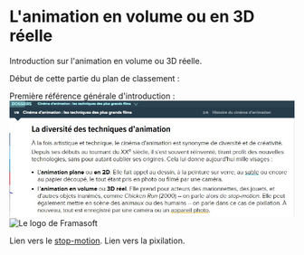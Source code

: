 # L'animation en volume ou en 3D réelle

Introduction sur l'animation en volume ou 3D réelle.

Début de cette partie du plan de classement :

Première référence générale d'introduction :
![Futura, introduction sur le sujet](/images/animationenvolume.JPG "L'animation en volume")
![Le logo de Framasoft](https://framasoft.org/nav/img/logo.png "Un bien beau logo !")

Lien vers le [stop-motion](stopmotion.md).
Lien vers la pixilation.
